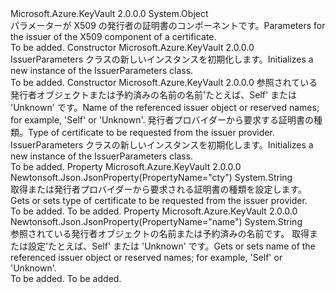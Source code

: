 <Type Name="IssuerParameters" FullName="Microsoft.Azure.KeyVault.Models.IssuerParameters">
  <TypeSignature Language="C#" Value="public class IssuerParameters" />
  <TypeSignature Language="ILAsm" Value=".class public auto ansi beforefieldinit IssuerParameters extends System.Object" />
  <TypeSignature Language="DocId" Value="T:Microsoft.Azure.KeyVault.Models.IssuerParameters" />
  <TypeSignature Language="VB.NET" Value="Public Class IssuerParameters" />
  <TypeSignature Language="F#" Value="type IssuerParameters = class" />
  <AssemblyInfo>
    <AssemblyName>Microsoft.Azure.KeyVault</AssemblyName>
    <AssemblyVersion>2.0.0.0</AssemblyVersion>
  </AssemblyInfo>
  <Base>
    <BaseTypeName>System.Object</BaseTypeName>
  </Base>
  <Interfaces />
  <Docs>
    <summary>
            <span data-ttu-id="17053-101">パラメーターが X509 の発行者の証明書のコンポーネントです。</span><span class="sxs-lookup"><span data-stu-id="17053-101">Parameters for the issuer of the X509 component of a certificate.</span></span>
            </summary>
    <remarks>To be added.</remarks>
  </Docs>
  <Members>
    <Member MemberName=".ctor">
      <MemberSignature Language="C#" Value="public IssuerParameters ();" />
      <MemberSignature Language="ILAsm" Value=".method public hidebysig specialname rtspecialname instance void .ctor() cil managed" />
      <MemberSignature Language="DocId" Value="M:Microsoft.Azure.KeyVault.Models.IssuerParameters.#ctor" />
      <MemberSignature Language="VB.NET" Value="Public Sub New ()" />
      <MemberType>Constructor</MemberType>
      <AssemblyInfo>
        <AssemblyName>Microsoft.Azure.KeyVault</AssemblyName>
        <AssemblyVersion>2.0.0.0</AssemblyVersion>
      </AssemblyInfo>
      <Parameters />
      <Docs>
        <summary>
            <span data-ttu-id="17053-102">IssuerParameters クラスの新しいインスタンスを初期化します。</span><span class="sxs-lookup"><span data-stu-id="17053-102">Initializes a new instance of the IssuerParameters class.</span></span>
            </summary>
        <remarks>To be added.</remarks>
      </Docs>
    </Member>
    <Member MemberName=".ctor">
      <MemberSignature Language="C#" Value="public IssuerParameters (string name = null, string certificateType = null);" />
      <MemberSignature Language="ILAsm" Value=".method public hidebysig specialname rtspecialname instance void .ctor(string name, string certificateType) cil managed" />
      <MemberSignature Language="DocId" Value="M:Microsoft.Azure.KeyVault.Models.IssuerParameters.#ctor(System.String,System.String)" />
      <MemberSignature Language="VB.NET" Value="Public Sub New (Optional name As String = null, Optional certificateType As String = null)" />
      <MemberSignature Language="F#" Value="new Microsoft.Azure.KeyVault.Models.IssuerParameters : string * string -&gt; Microsoft.Azure.KeyVault.Models.IssuerParameters" Usage="new Microsoft.Azure.KeyVault.Models.IssuerParameters (name, certificateType)" />
      <MemberType>Constructor</MemberType>
      <AssemblyInfo>
        <AssemblyName>Microsoft.Azure.KeyVault</AssemblyName>
        <AssemblyVersion>2.0.0.0</AssemblyVersion>
      </AssemblyInfo>
      <Parameters>
        <Parameter Name="name" Type="System.String" />
        <Parameter Name="certificateType" Type="System.String" />
      </Parameters>
      <Docs>
        <param name="name"><span data-ttu-id="17053-103">参照されている発行者オブジェクトまたは予約済みの名前の名前'たとえば、Self' または 'Unknown' です。</span><span class="sxs-lookup"><span data-stu-id="17053-103">Name of the referenced issuer object or reserved names; for example, 'Self' or 'Unknown'.</span></span></param>
        <param name="certificateType"><span data-ttu-id="17053-104">発行者プロバイダーから要求する証明書の種類。</span><span class="sxs-lookup"><span data-stu-id="17053-104">Type of certificate to be requested from the issuer provider.</span></span></param>
        <summary>
            <span data-ttu-id="17053-105">IssuerParameters クラスの新しいインスタンスを初期化します。</span><span class="sxs-lookup"><span data-stu-id="17053-105">Initializes a new instance of the IssuerParameters class.</span></span>
            </summary>
        <remarks>To be added.</remarks>
      </Docs>
    </Member>
    <Member MemberName="CertificateType">
      <MemberSignature Language="C#" Value="public string CertificateType { get; set; }" />
      <MemberSignature Language="ILAsm" Value=".property instance string CertificateType" />
      <MemberSignature Language="DocId" Value="P:Microsoft.Azure.KeyVault.Models.IssuerParameters.CertificateType" />
      <MemberSignature Language="VB.NET" Value="Public Property CertificateType As String" />
      <MemberSignature Language="F#" Value="member this.CertificateType : string with get, set" Usage="Microsoft.Azure.KeyVault.Models.IssuerParameters.CertificateType" />
      <MemberType>Property</MemberType>
      <AssemblyInfo>
        <AssemblyName>Microsoft.Azure.KeyVault</AssemblyName>
        <AssemblyVersion>2.0.0.0</AssemblyVersion>
      </AssemblyInfo>
      <Attributes>
        <Attribute>
          <AttributeName>Newtonsoft.Json.JsonProperty(PropertyName="cty")</AttributeName>
        </Attribute>
      </Attributes>
      <ReturnValue>
        <ReturnType>System.String</ReturnType>
      </ReturnValue>
      <Docs>
        <summary>
            <span data-ttu-id="17053-106">取得または発行者プロバイダーから要求される証明書の種類を設定します。</span><span class="sxs-lookup"><span data-stu-id="17053-106">Gets or sets type of certificate to be requested from the issuer provider.</span></span>
            </summary>
        <value>To be added.</value>
        <remarks>To be added.</remarks>
      </Docs>
    </Member>
    <Member MemberName="Name">
      <MemberSignature Language="C#" Value="public string Name { get; set; }" />
      <MemberSignature Language="ILAsm" Value=".property instance string Name" />
      <MemberSignature Language="DocId" Value="P:Microsoft.Azure.KeyVault.Models.IssuerParameters.Name" />
      <MemberSignature Language="VB.NET" Value="Public Property Name As String" />
      <MemberSignature Language="F#" Value="member this.Name : string with get, set" Usage="Microsoft.Azure.KeyVault.Models.IssuerParameters.Name" />
      <MemberType>Property</MemberType>
      <AssemblyInfo>
        <AssemblyName>Microsoft.Azure.KeyVault</AssemblyName>
        <AssemblyVersion>2.0.0.0</AssemblyVersion>
      </AssemblyInfo>
      <Attributes>
        <Attribute>
          <AttributeName>Newtonsoft.Json.JsonProperty(PropertyName="name")</AttributeName>
        </Attribute>
      </Attributes>
      <ReturnValue>
        <ReturnType>System.String</ReturnType>
      </ReturnValue>
      <Docs>
        <summary>
            <span data-ttu-id="17053-107">参照されている発行者オブジェクトの名前または予約済みの名前です。 取得または設定'たとえば、Self' または 'Unknown' です。</span><span class="sxs-lookup"><span data-stu-id="17053-107">Gets or sets name of the referenced issuer object or reserved names; for example, 'Self' or 'Unknown'.</span></span>
            </summary>
        <value>To be added.</value>
        <remarks>To be added.</remarks>
      </Docs>
    </Member>
  </Members>
</Type>